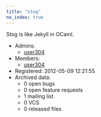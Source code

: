 ```yaml
---
title: "stog"
no_index: true
---
```


Stog is like Jekyll in OCaml.


* Admins:
  * [user304](/users/user304)
* Members:
  * [user304](/users/user304)
* Registered: 2012-05-09 12:21:55
* Archived data:
  * 0 open bugs
  * 0 open feature requests
  * 1 mailing list
  * 0 VCS
  * 0 released files
